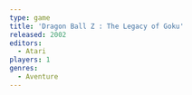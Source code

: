 ```yaml
---
type: game
title: 'Dragon Ball Z : The Legacy of Goku'
released: 2002
editors: 
  - Atari
players: 1
genres:
  - Aventure
---
```

